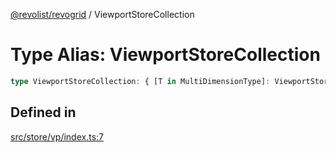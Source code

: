 [@revolist/revogrid](README.md) / ViewportStoreCollection

# Type Alias: ViewportStoreCollection

```ts
type ViewportStoreCollection: { [T in MultiDimensionType]: ViewportStore };
```

## Defined in

[src/store/vp/index.ts:7](https://github.com/revolist/revogrid/blob/ec98f5e49749ad8581a7f9ebef8e2f6167a106af/src/store/vp/index.ts#L7)
